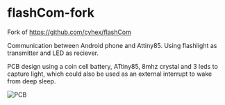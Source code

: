 # flashCom-fork
 Fork of https://github.com/cyhex/flashCom
 
 Communication between Android phone and Attiny85.
 Using flashlight as transmitter and LED as reciever. 

PCB design using a coin cell battery, ATtiny85, 8mhz crystal and 3 leds to capture light, which could also be used as an external interrupt to wake from deep sleep.

![PCB](https://drive.google.com/uc?id=1wGH8tsr4UIoLZGYKmsXY4UH4Q7IbBBfM)
